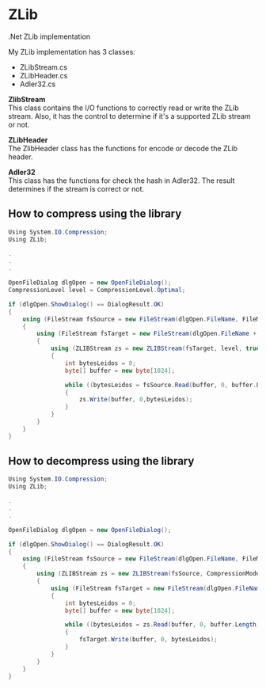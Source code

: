 # ZLib
.Net ZLib implementation

My ZLib implementation has 3 classes:

- ZLibStream.cs
- ZLibHeader.cs
- Adler32.cs

<b>ZlibStream</b></br>
This class contains the I/O functions to correctly read or write the ZLib stream. Also, it has the control to determine if it's a supported ZLib stream or not.

<b>ZLibHeader</b></br>
The ZlibHeader class has the functions for encode or decode the ZLib header.

<b>Adler32</b></br>
This class has the functions for check the hash in Adler32. The result determines if the stream is correct or not.

## How to compress using the library
```C#
Using System.IO.Compression;
Using ZLib;

.
.
.

OpenFileDialog dlgOpen = new OpenFileDialog();
CompressionLevel level = CompressionLevel.Optimal;

if (dlgOpen.ShowDialog() == DialogResult.OK)
{
    using (FileStream fsSource = new FileStream(dlgOpen.FileName, FileMode.Open, FileAccess.Read))
    {
        using (FileStream fsTarget = new FileStream(dlgOpen.FileName + ".zlib", FileMode.Create, FileAccess.Write))
        {
            using (ZLIBStream zs = new ZLIBStream(fsTarget, level, true))
            {
                int bytesLeidos = 0;
                byte[] buffer = new byte[1024];

                while ((bytesLeidos = fsSource.Read(buffer, 0, buffer.Length)) > 0) 
                {
                    zs.Write(buffer, 0,bytesLeidos);                        
                }
            }
        }
    }
}
```

## How to decompress using the library
```C#
Using System.IO.Compression;
Using ZLib;

.
.
.

OpenFileDialog dlgOpen = new OpenFileDialog();

if (dlgOpen.ShowDialog() == DialogResult.OK)
{ 
    using (FileStream fsSource = new FileStream(dlgOpen.FileName, FileMode.Open, FileAccess.Read))
    {
        using (ZLIBStream zs = new ZLIBStream(fsSource, CompressionMode.Decompress, true))
        {
            using (FileStream fsTarget = new FileStream(dlgOpen.FileName + ".txt", FileMode.Create, FileAccess.Write))
            {
                int bytesLeidos = 0;
                byte[] buffer = new byte[1024];

                while ((bytesLeidos = zs.Read(buffer, 0, buffer.Length)) > 0)
                {
                    fsTarget.Write(buffer, 0, bytesLeidos);
                }
            }
        }
    }
}
```
